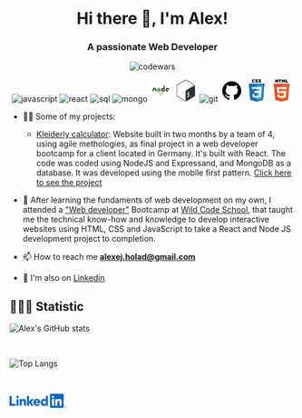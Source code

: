 <h1 align='center'>Hi there 👋, I'm Alex!</h1>
<h3 align="center">A passionate Web Developer</h3>

<p align='center'>
  <img src="https://www.codewars.com/users/AlexHolad/badges/large" alt="codewars"/>
</p>
  
<p align='center'>
  <img src="https://img.icons8.com/color/48/000000/javascript.png" width="40" height="40" alt='javascript'/>
  <img src="https://img.icons8.com/ultraviolet/48/000000/react.png" width="40" height="40" alt='react'/>
  <img src="https://img.icons8.com/color/48/000000/sql.png" width="40" height="40" alt='sql'/>
  <img src="https://img.icons8.com/color/48/000000/mongodb.png" width="40" height="40" alt='mongo'/>
  <img src="https://raw.githubusercontent.com/AlexHolad/AlexHolad/a678c0a0d6f772bc9c095065e783ea5a40de0779/node-js.svg" alt="nodejs" width="40" height="40"/>
  <img src="https://raw.githubusercontent.com/devicons/devicon/master/icons/bash/bash-original.svg" alt="bash" width="40" height="40"/>
  <img src="https://www.vectorlogo.zone/logos/git-scm/git-scm-icon.svg" alt="git" width="40" height="40"/>
  <img src="https://raw.githubusercontent.com/AlexHolad/AlexHolad/79b495721929b1f7f05bfeea15818939ea2b3ab6/github.svg" alt="git" width="40" height="40"/>
  <img src="https://raw.githubusercontent.com/devicons/devicon/master/icons/css3/css3-original-wordmark.svg" alt="css3" width="40" height="40"/>
  <img src="https://raw.githubusercontent.com/devicons/devicon/master/icons/html5/html5-original-wordmark.svg" alt="html5" width="40" height="40"/> 
</p>

<p align="left">
 
- 👨‍💻 Some of my projects:
  - [Kleiderly calculator](https://github.com/Kleiderly/carbon-footprint-calculator-app-): Website built in two months by a team of 4, using agile methologies, as final project in a web developer bootcamp for a client located in Germany. It's built with React. The code was coded using NodeJS and Expressand, and MongoDB as a database. It was developed using the mobile first pattern. [Click here to see the project](https://frozen-dawn-41015.herokuapp.com/)

- 🔧 After learning the fundaments of web development on my own, I attended a ["Web developer"](https://www.wildcodeschool.com/en-GB/trainings/web-developer-full-time) Bootcamp at [Wild Code School](https://www.wildcodeschool.com/), that taught me the technical know-how and knowledge to develop interactive websites using HTML, CSS and JavaScript to take a React and Node JS development project to completion.

- 📫 How to reach me **alexej.holad@gmail.com**

- :gem: I'm also on [Linkedin](https://www.linkedin.com/in/alexejholad/)
## 👨🏼‍🔧 Statistic

![Alex's GitHub stats](https://github-readme-stats.vercel.app/api?username=AlexHolad&show_icons=true&theme=github_dark)

<br>

![Top Langs](https://github-readme-stats.vercel.app/api/top-langs/?username=AlexHolad&layout=compact&theme=github_dark)

<br>

<a href="https://www.linkedin.com/in/alexejholad/"><img align='center' src='https://raw.githubusercontent.com/AlexHolad/AlexHolad/main/LinkedInLogo.png' alt='mylinkedin' width='100px'></a>












